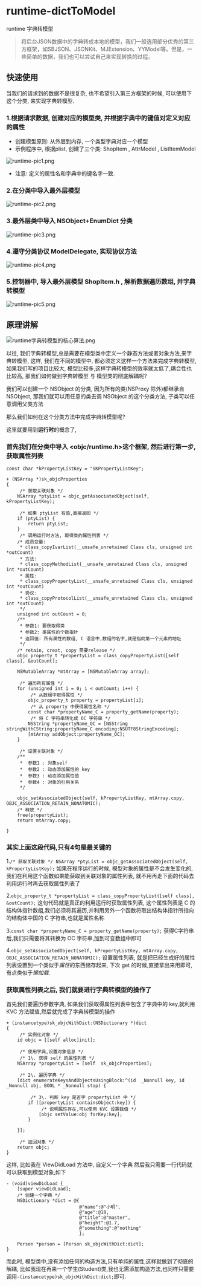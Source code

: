 # runtime-dictToModel
runtime 字典转模型

> 将后台JSON数据中的字典转成本地的模型，我们一般选用部分优秀的第三方框架，如SBJSON、JSONKit、MJExtension、YYModel等。但是，一些简单的数据，我们也可以尝试自己来实现转换的过程。


## 快速使用
当我们的请求到的数据不是很复杂, 也不希望引入第三方框架的时候, 可以使用下这个分类, 来实现字典转模型.

### 1.根据请求数据, 创建对应的模型类, 并根据字典中的键值对定义对应的属性
+ 创建模型原则: 从外层到内存, 一个类型字典对应一个模型
+ 示例程序中, 根据plist, 创建了三个类: ShopItem , AttrModel , ListItemModel 

![runtime-pic1.png](https://upload-images.jianshu.io/upload_images/126164-b08f62ddfa2ceaa4.png?imageMogr2/auto-orient/strip%7CimageView2/2/w/1240)

+ 注意: 定义的属性名和字典中的键名字一致.

### 2.在分类中导入最外层模型

![runtime-pic2.png](https://upload-images.jianshu.io/upload_images/126164-7232ec2b19a8c4ef.png?imageMogr2/auto-orient/strip%7CimageView2/2/w/1240)

### 3.最外层类中导入 NSObject+EnumDict 分类

![runtime-pic3.png](https://upload-images.jianshu.io/upload_images/126164-9b1b653825878152.png?imageMogr2/auto-orient/strip%7CimageView2/2/w/1240)

### 4.遵守分类协议 ModelDelegate, 实现协议方法

![runtime-pic4.png](https://upload-images.jianshu.io/upload_images/126164-7ed2752967e441d8.png?imageMogr2/auto-orient/strip%7CimageView2/2/w/1240)


### 5.控制器中, 导入最外层模型 ShopItem.h , 解析数据遍历数组, 并字典转模型

![runtime-pic5.png](https://upload-images.jianshu.io/upload_images/126164-5a93c23ce6b12585.png?imageMogr2/auto-orient/strip%7CimageView2/2/w/1240)


## 原理讲解
![runtime字典转模型的核心算法.png](https://upload-images.jianshu.io/upload_images/126164-e461f28bef5a32e9.png?imageMogr2/auto-orient/strip%7CimageView2/2/w/1240)

以往, 我们字典转模型,总是需要在模型类中定义一个静态方法或者对象方法,来字典转模型, 这样, 我们在不同的模型中, 都必须定义这样一个方法来完成字典转模型, 如果我们写的项目比较大, 模型比较多,这样字典转模型的效率就太低了,耦合性也比较高, 那我们如何做到字典转模型 与 模型类的彻底解耦呢?

我们可以创建一个 NSObject 的分类, 因为所有的类(NSProxy 除外)都继承自 NSObject, 那我们就可以用任意的类去调 NSObject 的这个分类方法, 子类可以任意调用父类方法

那么我们如何在这个分类方法中完成字典转模型呢?

这里就要用到**运行时**的概念了,

### 首先我们在分类中导入 <objc/runtime.h>这个框架, 然后进行第一步,获取属性列表

```
const char *kPropertyListKey = "SKPropertyListKey";

+ (NSArray *)sk_objcProperties
{
     /* 获取关联对象 */
    NSArray *ptyList = objc_getAssociatedObject(self, kPropertyListKey);

     /* 如果 ptyList 有值,直接返回 */
    if (ptyList) {
        return ptyList;
    }
     /* 调用运行时方法, 取得类的属性列表 */
    /* 成员变量:
     * class_copyIvarList(__unsafe_unretained Class cls, unsigned int *outCount)
     * 方法:
     * class_copyMethodList(__unsafe_unretained Class cls, unsigned int *outCount)
     * 属性:
     * class_copyPropertyList(__unsafe_unretained Class cls, unsigned int *outCount)
     * 协议:
     * class_copyProtocolList(__unsafe_unretained Class cls, unsigned int *outCount)
     */
    unsigned int outCount = 0;
    /**
     * 参数1: 要获取得类
     * 参数2: 类属性的个数指针
     * 返回值: 所有属性的数组, C 语言中,数组的名字,就是指向第一个元素的地址
     */
    /* retain, creat, copy 需要release */
    objc_property_t *propertyList = class_copyPropertyList([self class], &outCount);

    NSMutableArray *mtArray = [NSMutableArray array];

     /* 遍历所有属性 */
    for (unsigned int i = 0; i < outCount; i++) {
         /* 从数组中取得属性 */
        objc_property_t property = propertyList[i];
         /* 从 property 中获得属性名称 */
        const char *propertyName_C = property_getName(property);
         /* 将 C 字符串转化成 OC 字符串 */
        NSString *propertyName_OC = [NSString stringWithCString:propertyName_C encoding:NSUTF8StringEncoding];
        [mtArray addObject:propertyName_OC];
    }

     /* 设置关联对象 */
    /**
     *  参数1 : 对象self
     *  参数2 : 动态添加属性的 key
     *  参数3 : 动态添加属性值
     *  参数4 : 对象的引用关系
     */

    objc_setAssociatedObject(self, kPropertyListKey, mtArray.copy, OBJC_ASSOCIATION_RETAIN_NONATOMIC);
    /* 释放 */
    free(propertyList);
    return mtArray.copy;

}

```

### 其实上面这段代码,只有4句是最关键的

1.`/* 获取关联对象 */ NSArray *ptyList = objc_getAssociatedObject(self, kPropertyListKey);`
如果在程序运行的时候, 模型对象的属性是不会发生变化的, 我们在利用这个函数如果能获取到关联对象的属性列表, 就不用再走下面的代码去利用运行时再去获取属性列表了

2.`objc_property_t *propertyList = class_copyPropertyList([self class], &outCount);`
这句代码就是真正的利用运行时获取属性列表, 这个属性列表是 C 的结构体指针数组,我们必须将其遍历,并利用另外一个函数将取出结构体指针所指向的结构体中国的 C 字符串,也就是属性名称

3.`const char *propertyName_C = property_getName(property);`
获得C字符串后,我们只需要将其转换为 OC 字符串,加到可变数组中即可

4.`objc_setAssociatedObject(self, kPropertyListKey, mtArray.copy, OBJC_ASSOCIATION_RETAIN_NONATOMIC);`
设置属性列表, 就是把已经生成好的属性列表设置到一个类似于*属性*的东西储存起来, 下次 get 的时候,直接拿出来用即可,有点类似于*懒加载*.

### 获取属性列表之后, 我们就要进行字典转模型的操作了

首先我们要遍历参数字典, 如果我们获取得属性列表中包含了字典中的 key,就利用 KVC 方法赋值,然后就完成了字典转模型的操作

```
+ (instancetype)sk_objcWithDict:(NSDictionary *)dict
{
     /* 实例化对象 */
    id objc = [[self alloc]init];

     /* 使用字典,设置对象信息 */
     /* 1\. 获得 self 的属性列表 */
    NSArray *propertyList = [self  sk_objcProperties];

     /* 2\. 遍历字典 */
    [dict enumerateKeysAndObjectsUsingBlock:^(id  _Nonnull key, id  _Nonnull obj, BOOL * _Nonnull stop) {

         /* 3\. 判断 key 是否字 propertyList 中 */
        if ([propertyList containsObject:key]) {
             /* 说明属性存在,可以使用 KVC 设置数值 */
            [objc setValue:obj forKey:key];
        }

    }];

     /* 返回对象 */
    return objc;
}

```

这样, 比如我在 ViewDidLoad 方法中, 自定义一个字典
然后我只需要一行代码就可以获取到模型对象,如下

```
- (void)viewDidLoad {
    [super viewDidLoad];
    /* 创建一个字典 */
    NSDictionary *dict = @{
                           @"name":@"小明",
                           @"age":@18,
                           @"title":@"master",
                           @"height":@1.7,
                           @"something":@"nothing"
                           };

    Person *person = [Person sk_objcWithDict:dict];
}

```

而此时, 模型类中,没有添加任何的构造方法,只有单纯的属性,这样就做到了彻底的解耦, 比如我现在再来一个学生(Student)类,我也无需添加构造方法,也同样只需要调用`-(instancetype)sk_objcWithDict:dict;`即可.


